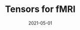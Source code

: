 ---
title: "Tensors for fMRI"  # Add a page title.
summary: "Multdimensional Approaches to Medical Imaging"  # Add a page description.
date: "2021-05-01"  # Add today's date.
type: "widget_page"  # Page type is a Widget Page
---